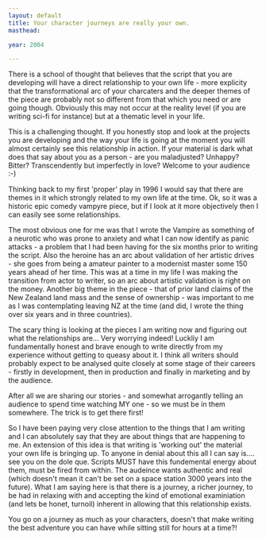 ```yaml
---
layout: default
title: Your character journeys are really your own.
masthead:

year: 2004

---
```

<p>There is a school of thought that believes that the script that you are developing will have a direct relationship to your own life - more explicity that the transformational arc of your charcaters and the deeper themes of the piece are probably not so different from that which you need or are going though. Obviously this may not occur at the reality level (if you are writing sci-fi for instance) but at a thematic level in your life.</p>
<p>This is a challenging thought. If you honestly stop and look at the projects you are developing and the way your life is going at the moment you will almost certainly see this relationship in action. If your material is dark what does that say about you as a person - are you maladjusted? Unhappy? Bitter? Transcendently but imperfectly in love? Welcome to your audience :-)</p>
<p>Thinking back to my first 'proper' play in 1996 I would say that there are themes in it which strongly related to my own life at the time. Ok, so it was a historic epic comedy vampyre piece, but if I look at it more objectively then I can easily see some relationships. </p>
<p>The most obvious one for me was that I wrote the Vampire as something of a neurotic who was prone to anxiety and what I can now identify as panic attacks - a problem that I had been having for the six months prior to writing the script. Also the heroine has an arc about validation of her artistic drives - she goes from being a amateur painter to a modernist master some 150 years ahead of her time. This was at a time in my life I was making the transition from actor to writer, so an arc about artistic validation is right on the money. Another big theme in the piece - that of prior land claims of the New Zealand land mass and the sense of ownership - was important to me as I was contemplating leaving NZ at the time (and did, I wrote the thing over six years and in three countries).</p>
<p>The scary thing is looking at the pieces I am writing now and figuring out what the relationships are... Very worrying indeed! Luckliy I am fundamentally honest and brave enough to write directly from my experience without  getting to queasy about it. I think all writers should probably expect to be analysed quite closely at some stage of their careers - firstly in development, then in production and finally in marketing and by the audience.</p>
<p>After all we are sharing our stories - and somewhat arrogantly telling an audience to spend time watching MY one - so we must be in them somewhere. The trick is to get there first!</p>
<p>So I have been paying very close attention to the things that I am writing and I can absolutely say that they are about things that are happening to me. An extension of this idea is that writing is 'working out' the material your own life is bringing up. To anyone in denial about this all I can say is.... see you on the dole que. Scripts MUST have this fundemental energy about them, must be fired from within. The audeince wants authentic and real (which doesn't mean it can't be set on a space station 3000 years into the future). What I am saying here is that there is a journey, a richer journey, to be had in relaxing with and accepting the kind of emotional examiniation (and lets be honet, turnoil) inherent in allowing that this relationship exists.</p>
<p>You go on a journey as much as your characters, doesn't that make writing the best adventure you can have while sitting still for hours at a time?!</p>
